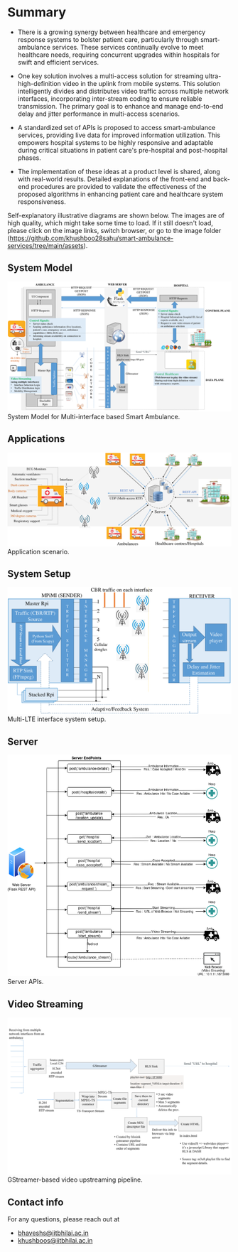 # Summary

- There is a growing synergy between healthcare and emergency response systems to bolster patient care, particularly through smart-ambulance services. These services continually evolve to meet healthcare needs, requiring concurrent upgrades within hospitals for swift and efficient services.

- One key solution involves a multi-access solution for streaming ultra-high-definition video in the uplink from mobile systems. This solution intelligently divides and distributes video traffic across multiple network interfaces, incorporating inter-stream coding to ensure reliable transmission. The primary goal is to enhance and manage end-to-end delay and jitter performance in multi-access scenarios.

- A standardized set of APIs is proposed to access smart-ambulance services, providing live data for improved information utilization. This empowers hospital systems to be highly responsive and adaptable during critical situations in patient care's pre-hospital and post-hospital phases.

- The implementation of these ideas at a product level is shared, along with real-world results. Detailed explanations of the front-end and back-end procedures are provided to validate the effectiveness of the proposed algorithms in enhancing patient care and healthcare system responsiveness.



Self-explanatory illustrative diagrams are shown below. The images are of high quality, which might take some time to load. If it still doesn't load, please click on the image links, switch browser, or go to the image folder (https://github.com/khushboo28sahu/smart-ambulance-services/tree/main/assets).

## System Model

![System Model](assets/System.png)
System Model for Multi-interface based Smart Ambulance.


## Applications
![Applications](assets/MAS_arch.png)
Application scenario.


## System Setup
![System Setup](assets/setup.png)
Multi-LTE interface system setup.


## Server
![Server](assets/server.png)
Server APIs.


## Video Streaming
![Video Streaming](assets/Gstreammer_video.png)
GStreamer-based video upstreaming pipeline.



## Contact info
For any questions, please reach out at 

- bhaveshs@iitbhilai.ac.in
- khushboos@iitbhilai.ac.in


